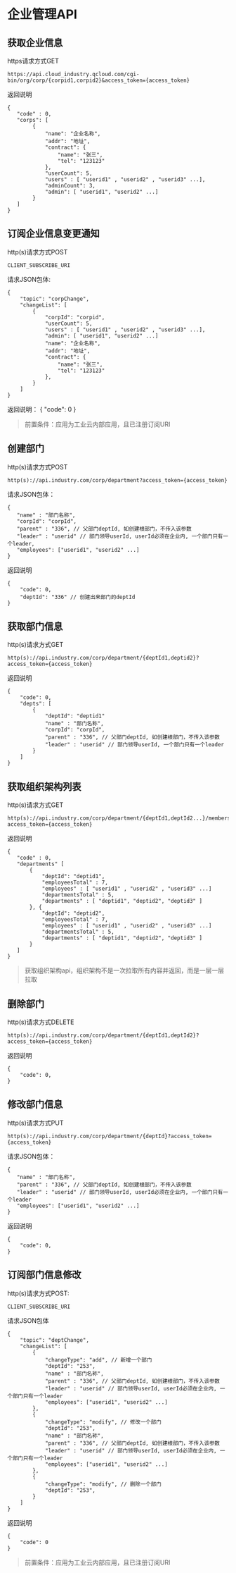 # 企业管理API

## 获取企业信息

https请求方式GET

```
https://api.cloud_industry.qcloud.com/cgi-bin/org/corp/{corpid1,corpid2}&access_token={access_token}
```

返回说明
```
{
   "code" : 0,
   "corps": [
        {
            "name": "企业名称",
            "addr": "地址",
            "contract": {
                "name": "张三",
                "tel": "123123"
            },
            "userCount": 5,
            "users" : [ "userid1" , "userid2" , "userid3" ...],
            "adminCount": 3,
            "admin": [ "userid1", "userid2" ...]
        }
   ]
}
```

## 订阅企业信息变更通知

http(s)请求方式POST

```
CLIENT_SUBSCRIBE_URI
```

请求JSON包体:

```
{
    "topic": "corpChange",
    "changeList": [
        {
            "corpId": "corpid",
            "userCount": 5,
            "users" : [ "userid1" , "userid2" , "userid3" ...],
            "admin": [ "userid1", "userid2" ...]
            "name": "企业名称",
            "addr": "地址",
            "contract": {
                "name": "张三",
                "tel": "123123"
            },
        }
    ]
}
```

返回说明：
{
    "code": 0
}

> 前置条件：应用为工业云内部应用，且已注册订阅URI

## 创建部门

http(s)请求方式POST

```
http(s)://api.industry.com/corp/department?access_token={access_token}
```

请求JSON包体：

```
{
   "name" : "部门名称",
   "corpId": "corpId",
   "parent" : "336", // 父部门deptId, 如创建根部门，不传入该参数
   "leader" : "userid" // 部门领导userId, userId必须在企业内, 一个部门只有一个leader,
   "employees": ["userid1", "userid2" ...]
}
```

返回说明

```
{
    "code": 0,
    "deptId": "336" // 创建出来部门的deptId
}
```

## 获取部门信息

http(s)请求方式GET

```
http(s)://api.industry.com/corp/department/{deptId1,deptid2}?access_token={access_token}
```

返回说明

```
{
    "code": 0,
    "depts": [
        {
            "deptId": "deptid1"
            "name" : "部门名称",
            "corpId": "corpId",
            "parent" : "336", // 父部门deptId, 如创建根部门，不传入该参数
            "leader" : "userid" // 部门领导userId, 一个部门只有一个leader
        }
    ]
}
```

## 获取组织架构列表

http(s)请求方式GET

```
http(s)://api.industry.com/corp/department/{deptId1,deptId2...}/members?access_token={access_token}
```

返回说明

```
{
   "code" : 0,
   "departments" [
       {
           "deptId": "deptid1",
           "employeesTotal" : 7,
           "employees" : [ "userid1" , "userid2" , "userid3" ...]
           "departmentsTotal" : 5,
           "departments" : [ "deptid1", "deptid2", "deptid3" ]
       }, {
           "deptId": "deptid2",
           "employeesTotal" : 7,
           "employees" : [ "userid1" , "userid2" , "userid3" ...]
           "departmentsTotal" : 5,
           "departments" : [ "deptid1", "deptid2", "deptid3" ]
       }
   ]
}
```

> 获取组织架构api，组织架构不是一次拉取所有内容并返回，而是一层一层拉取

## 删除部门
http(s)请求方式DELETE

```
http(s)://api.industry.com/corp/department/{deptId1,deptId2}?access_token={access_token}
```

返回说明
```
{
    "code": 0,
}
```

## 修改部门信息

http(s)请求方式PUT

```
http(s)://api.industry.com/corp/department/{deptId}?access_token={access_token}
```


请求JSON包体：


```
{
   "name" : "部门名称",
   "parent" : "336", // 父部门deptId, 如创建根部门，不传入该参数
   "leader" : "userid" // 部门领导userId, userId必须在企业内, 一个部门只有一个leader
   "employees": ["userid1", "userid2" ...]
}
```

返回说明
```
{
    "code": 0,
}
```


## 订阅部门信息修改

http(s)请求方式POST:

```
CLIENT_SUBSCRIBE_URI
```
请求JSON包体

```
{
    "topic": "deptChange",
    "changeList": [
        {
            "changeType": "add", // 新增一个部门
            "deptId": "253",
            "name" : "部门名称",
            "parent" : "336", // 父部门deptId, 如创建根部门，不传入该参数
            "leader" : "userid" // 部门领导userId, userId必须在企业内, 一个部门只有一个leader
            "employees": ["userid1", "userid2" ...]
        },
        {
            "changeType": "modify", // 修改一个部门
            "deptId": "253",
            "name" : "部门名称",
            "parent" : "336", // 父部门deptId, 如创建根部门，不传入该参数
            "leader" : "userid" // 部门领导userId, userId必须在企业内, 一个部门只有一个leader
            "employees": ["userid1", "userid2" ...]
        },
        {
            "changeType": "modify", // 删除一个部门
            "deptId": "253",
        }
    ]
}
```

返回说明

```
{
    "code": 0
}
```

> 前置条件：应用为工业云内部应用，且已注册订阅URI